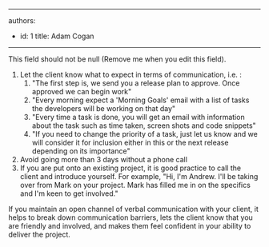 

---
authors:
  - id: 1
    title: Adam Cogan
---




<span class='intro'> This field should not be null (Remove me when you edit this field). </span>

<ol>
<li>Let the client know what to expect in terms of communication, i.e. &#58; 
<ol>
<li>&quot;The first step is, we send you a release plan to approve. Once approved we can begin work&quot; 
<li>&quot;Every morning expect a 'Morning Goals' email with a list of tasks the developers will be working on that day&quot; 
<li>&quot;Every time a task is done, you will get an email with information about the task such as time taken, screen shots and code snippets&quot; 
<li>&quot;If you need to change the priority of a task, just let us know and we will consider it for inclusion either in this or the next release depending on its importance&quot;</li></ol>
<li>Avoid going more than 3 days without a phone call 
<li>If you are put onto an existing project, it is good practice to call the client and introduce yourself. For example, &quot;Hi, I'm Andrew. I'll be taking over from Mark on your project. Mark has filled me in on the specifics and I'm keen to get involved.&quot;</li></ol>
<p>If you maintain an open channel of verbal communication with your client, it helps to break down communication barriers, lets the client know that you are friendly and involved, and makes them feel confident in your ability to deliver the project.</p>


